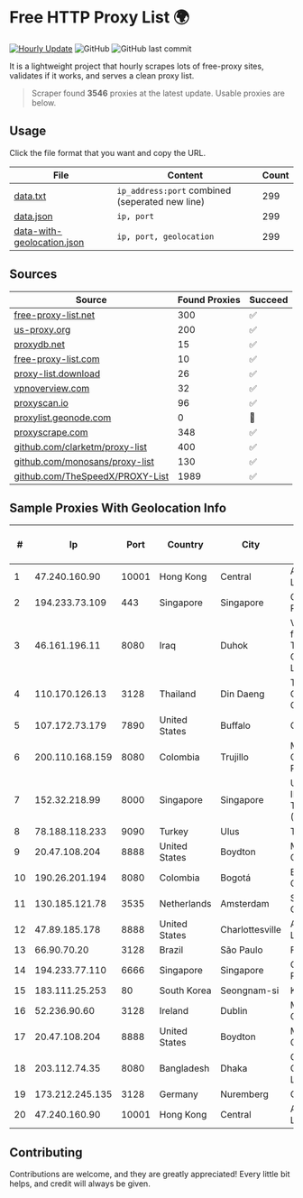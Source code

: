 
# Free HTTP Proxy List 🌍

[![Hourly Update](https://github.com/mertguvencli/http-proxy-list/actions/workflows/main.yml/badge.svg?branch=main)](https://github.com/mertguvencli/http-proxy-list/actions/workflows/main.yml)
![GitHub](https://img.shields.io/github/license/mertguvencli/http-proxy-list)
![GitHub last commit](https://img.shields.io/github/last-commit/mertguvencli/http-proxy-list)

It is a lightweight project that hourly scrapes lots of free-proxy sites, validates if it works, and serves a clean proxy list.


> Scraper found **3546** proxies at the latest update. Usable proxies are below.

## Usage

Click the file format that you want and copy the URL.


|File|Content|Count|
|----|-------|-----|
|[data.txt](https://raw.githubusercontent.com/mertguvencli/http-proxy-list/main/proxy-list/data.txt)|`ip_address:port` combined (seperated new line)|299|
|[data.json](https://raw.githubusercontent.com/mertguvencli/http-proxy-list/main/proxy-list/data.json)|`ip, port`|299|
|[data-with-geolocation.json](https://raw.githubusercontent.com/mertguvencli/http-proxy-list/main/proxy-list/data-with-geolocation.json)|`ip, port, geolocation`|299|

## Sources

|Source|Found Proxies|Succeed|
|------|-------------|-------|
|[free-proxy-list.net](https://free-proxy-list.net)|300|✅|
|[us-proxy.org](https://www.us-proxy.org)|200|✅|
|[proxydb.net](http://proxydb.net)|15|✅|
|[free-proxy-list.com](https://free-proxy-list.com/?page=&port=&type%5B%5D=http&type%5B%5D=https&up_time=0&search=Search)|10|✅|
|[proxy-list.download](https://www.proxy-list.download/HTTP)|26|✅|
|[vpnoverview.com](https://vpnoverview.com/privacy/anonymous-browsing/free-proxy-servers)|32|✅|
|[proxyscan.io](https://www.proxyscan.io)|96|✅|
|[proxylist.geonode.com](https://proxylist.geonode.com/api/proxy-list?limit=300&page=1&sort_by=lastChecked&sort_type=desc&protocols=http,https)|0|🚫|
|[proxyscrape.com](https://api.proxyscrape.com/v2/?request=displayproxies&protocol=http&timeout=10000&country=all&ssl=all&anonymity=all)|348|✅|
|[github.com/clarketm/proxy-list](https://raw.githubusercontent.com/clarketm/proxy-list/master/proxy-list-raw.txt)|400|✅|
|[github.com/monosans/proxy-list](https://raw.githubusercontent.com/monosans/proxy-list/main/proxies/http.txt)|130|✅|
|[github.com/TheSpeedX/PROXY-List](https://raw.githubusercontent.com/TheSpeedX/PROXY-List/master/http.txt)|1989|✅|


## Sample Proxies With Geolocation Info

|#|Ip|Port|Country|City|Internet Service Provider|
|-|--|----|-------|----|-------------------------|
|1|47.240.160.90|10001|Hong Kong|Central|Alibaba.com LLC|
|2|194.233.73.109|443|Singapore|Singapore|Contabo Asia Private Limited|
|3|46.161.196.11|8080|Iraq|Duhok|Valin Company for General Trading and Communication LTD|
|4|110.170.126.13|3128|Thailand|Din Daeng|True Internet Corporation CO. Ltd.|
|5|107.172.73.179|7890|United States|Buffalo|ColoCrossing|
|6|200.110.168.159|8080|Colombia|Trujillo|Media Commerce Partners S.A|
|7|152.32.218.99|8000|Singapore|Singapore|UCLOUD INFORMATION TECHNOLOGY (HK) LIMITED|
|8|78.188.118.233|9090|Turkey|Ulus|TurkTelecom|
|9|20.47.108.204|8888|United States|Boydton|Microsoft Corporation|
|10|190.26.201.194|8080|Colombia|Bogotá|ETB - Colombia|
|11|130.185.121.78|3535|Netherlands|Amsterdam|Softqloud GmbH|
|12|47.89.185.178|8888|United States|Charlottesville|Alibaba.com LLC|
|13|66.90.70.20|3128|Brazil|São Paulo|FDCservers.net|
|14|194.233.77.110|6666|Singapore|Singapore|Contabo Asia Private Limited|
|15|183.111.25.253|80|South Korea|Seongnam-si|Korea Telecom|
|16|52.236.90.60|3128|Ireland|Dublin|Microsoft Corporation|
|17|20.47.108.204|8888|United States|Boydton|Microsoft Corporation|
|18|203.112.74.35|8080|Bangladesh|Dhaka|OptiMax Communication Ltd|
|19|173.212.245.135|3128|Germany|Nuremberg|Contabo GmbH|
|20|47.240.160.90|10001|Hong Kong|Central|Alibaba.com LLC|



## Contributing

Contributions are welcome, and they are greatly appreciated! Every
little bit helps, and credit will always be given.

